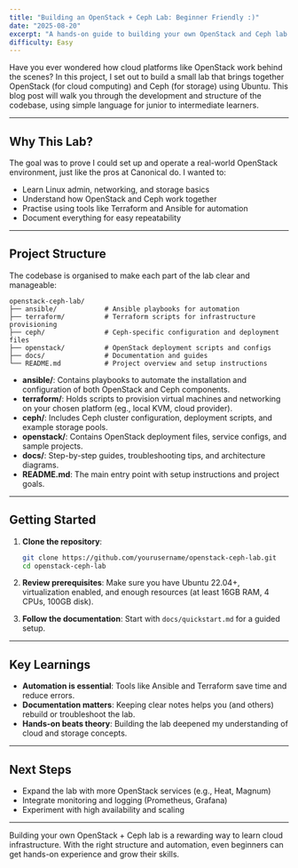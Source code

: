 ```yaml
---
title: "Building an OpenStack + Ceph Lab: Beginner Friendly :)"
date: "2025-08-20"
excerpt: "A hands-on guide to building your own OpenStack and Ceph lab on Ubuntu, with tips and structure for junior and intermediate learners."
difficulty: Easy
---
```


Have you ever wondered how cloud platforms like OpenStack work behind the scenes? In this project, I set out to build a small lab that brings together OpenStack (for cloud computing) and Ceph (for storage) using Ubuntu. This blog post will walk you through the development and structure of the codebase, using simple language for junior to intermediate learners.

---

## Why This Lab?

The goal was to prove I could set up and operate a real-world OpenStack environment, just like the pros at Canonical do. I wanted to:
- Learn Linux admin, networking, and storage basics
- Understand how OpenStack and Ceph work together
- Practise using tools like Terraform and Ansible for automation
- Document everything for easy repeatability

---

## Project Structure

The codebase is organised to make each part of the lab clear and manageable:

```
openstack-ceph-lab/
├── ansible/            # Ansible playbooks for automation
├── terraform/          # Terraform scripts for infrastructure provisioning
├── ceph/               # Ceph-specific configuration and deployment files
├── openstack/          # OpenStack deployment scripts and configs
├── docs/               # Documentation and guides
└── README.md           # Project overview and setup instructions
```

- **ansible/**: Contains playbooks to automate the installation and configuration of both OpenStack and Ceph components.
- **terraform/**: Holds scripts to provision virtual machines and networking on your chosen platform (eg., local KVM, cloud provider).
- **ceph/**: Includes Ceph cluster configuration, deployment scripts, and example storage pools.
- **openstack/**: Contains OpenStack deployment files, service configs, and sample projects.
- **docs/**: Step-by-step guides, troubleshooting tips, and architecture diagrams.
- **README.md**: The main entry point with setup instructions and project goals.

---

## Getting Started

1. **Clone the repository**:
    ```bash
    git clone https://github.com/yourusername/openstack-ceph-lab.git
    cd openstack-ceph-lab
    ```

2. **Review prerequisites**: Make sure you have Ubuntu 22.04+, virtualization enabled, and enough resources (at least 16GB RAM, 4 CPUs, 100GB disk).

3. **Follow the documentation**: Start with `docs/quickstart.md` for a guided setup.

---

## Key Learnings

- **Automation is essential**: Tools like Ansible and Terraform save time and reduce errors.
- **Documentation matters**: Keeping clear notes helps you (and others) rebuild or troubleshoot the lab.
- **Hands-on beats theory**: Building the lab deepened my understanding of cloud and storage concepts.

---

## Next Steps

- Expand the lab with more OpenStack services (e.g., Heat, Magnum)
- Integrate monitoring and logging (Prometheus, Grafana)
- Experiment with high availability and scaling

---

Building your own OpenStack + Ceph lab is a rewarding way to learn cloud infrastructure. With the right structure and automation, even beginners can get hands-on experience and grow their skills.
